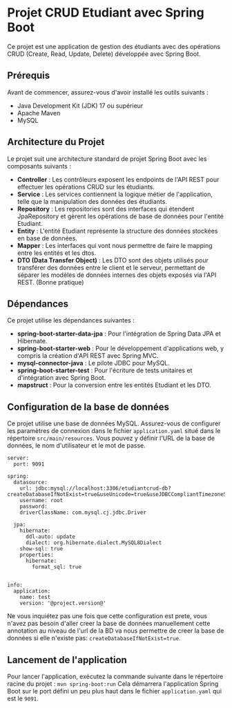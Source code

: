 # Projet CRUD Etudiant avec Spring Boot

Ce projet est une application de gestion des étudiants avec des opérations CRUD (Create, Read, Update, Delete) développée avec Spring Boot.

## Prérequis

Avant de commencer, assurez-vous d'avoir installé les outils suivants :

- Java Development Kit (JDK) 17 ou supérieur
- Apache Maven
- MySQL

## Architecture du Projet

Le projet suit une architecture standard de projet Spring Boot avec les composants suivants :

- **Controller** : Les contrôleurs exposent les endpoints de l'API REST pour effectuer les opérations CRUD sur les étudiants.
- **Service** : Les services contiennent la logique métier de l'application, telle que la manipulation des données des étudiants.
- **Repository** : Les repositories sont des interfaces qui étendent JpaRepository et gèrent les opérations de base de données pour l'entité Etudiant.
- **Entity** : L'entité Etudiant représente la structure des données stockées en base de données.
- **Mapper** : Les interfaces qui vont nous permettre de faire le mapping entre les entités et les dtos.
- **DTO (Data Transfer Object)** : Les DTO sont des objets utilisés pour transférer des données entre le client et le serveur, permettant de séparer les modèles de données internes des objets exposés via l'API REST. (Bonne pratique)

## Dépendances

Ce projet utilise les dépendances suivantes :

- **spring-boot-starter-data-jpa** : Pour l'intégration de Spring Data JPA et Hibernate.
- **spring-boot-starter-web** : Pour le développement d'applications web, y compris la création d'API REST avec Spring MVC.
- **mysql-connector-java** : Le pilote JDBC pour MySQL.
- **spring-boot-starter-test** : Pour l'écriture de tests unitaires et d'intégration avec Spring Boot.
- **mapstruct** : Pour la conversion entre les entités Etudiant et les DTO.

## Configuration de la base de données

Ce projet utilise une base de données MySQL. Assurez-vous de configurer les paramètres de connexion dans le fichier `application.yaml` situé dans le répertoire `src/main/resources`. Vous pouvez y définir l'URL de la base de données, le nom d'utilisateur et le mot de passe.

```
server:
  port: 9091

spring:
  datasource:
    url: jdbc:mysql://localhost:3306/etudiantcrud-db?createDatabaseIfNotExist=true&useUnicode=true&useJDBCCompliantTimezoneShift=true&useLegacyDatetimeCode=false&serverTimezone=UTC
    username: root
    password:
    driverClassName: com.mysql.cj.jdbc.Driver

  jpa:
    hibernate:
      ddl-auto: update
      dialect: org.hibernate.dialect.MySQL8Dialect
    show-sql: true
    properties:
      hibernate:
        format_sql: true


info:
  application:
    name: test
    version: '@project.version@'
```
Ne vous inquiétez pas une fois que cette configuration est prete, vous n'avez pas besoin d'aller creer la base de données manuellement cette annotation au niveau de l'url de la BD 
va nous permettre de creer la base de données si elle n'existe pas: `createDatabaseIfNotExist=true`.

## Lancement de l'application

Pour lancer l'application, exécutez la commande suivante dans le répertoire racine du projet :
`mvn spring-boot:run`
Cela démarrera l'application Spring Boot sur le port défini un peu plus haut dans le fichier `application.yaml` qui est le `9091`.

